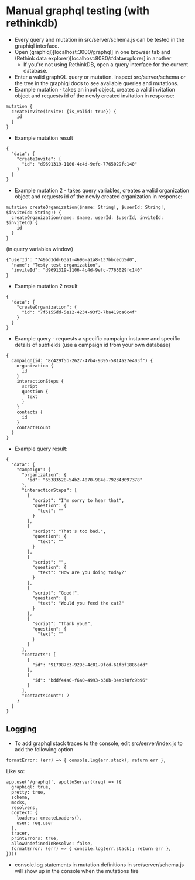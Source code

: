 # Manual graphql testing (with rethinkdb)

* Every query and mutation in src/server/schema.js can be tested in the graphiql interface.
* Open (graphiql)[localhost:3000/graphql] in one browser tab and (Rethink data explorer)[localhost:8080/#dataexplorer] in another
  * If you're not using RethinkDB, open a query interface for the current database.
* Enter a valid graphQL query or mutation. Inspect src/server/schema or the tree in the graphiql docs to see available queries and mutations. 
* Example mutation - takes an input object, creates a valid invitation object and requests id of the newly created invitation in response:

```
mutation {
  createInvite(invite: {is_valid: true}) {
    id
  }
}
```

* Example mutation result

```
{
  "data": {
    "createInvite": {
      "id": "d9691319-1106-4c4d-9efc-7765029fc140"
    }
  }
}
```

* Example mutation 2 - takes query variables, creates a valid organization object and requests id of the newly created organization in response:

```
mutation createOrganization($name: String!, $userId: String!, $inviteId: String!) {
  createOrganization(name: $name, userId: $userId, inviteId: $inviteId) {
    id
  }
}
```

(in query variables window)

```
{"userId": "749bd1dd-63a1-4696-a1a8-137bbcecb5d0",
  "name": "Testy test organization",
  "inviteId": "d9691319-1106-4c4d-9efc-7765029fc140"
}
```

* Example mutation 2 result

```
{
  "data": {
    "createOrganization": {
      "id": "7f5155dd-5e12-4234-93f3-7ba419ca6c4f"
    }
  }
}
```

* Example query - requests a specific campaign instance and specific details of subfields (use a campaign id from your own database)

```
{
  campaign(id: "8c429f5b-2627-47b4-9395-5814a27e403f") {
    organization {
      id
    }
    interactionSteps {
      script
      question {
        text
      }
    }
    contacts {
      id
    }
    contactsCount
  }
}
```

* Example query result:

```
{
  "data": {
    "campaign": {
      "organization": {
        "id": "65383528-54b2-4070-984e-792343097378"
      },
      "interactionSteps": [
        {
          "script": "I'm sorry to hear that",
          "question": {
            "text": ""
          }
        },
        {
          "script": "That's too bad.",
          "question": {
            "text": ""
          }
        },
        {
          "script": "",
          "question": {
            "text": "How are you doing today?"
          }
        },
        {
          "script": "Good!",
          "question": {
            "text": "Would you feed the cat?"
          }
        },
        {
          "script": "Thank you!",
          "question": {
            "text": ""
          }
        }
      ],
      "contacts": [
        {
          "id": "917987c3-929c-4c01-9fcd-61fbf1885edd"
        },
        {
          "id": "bddf44a0-f6a0-4993-b38b-34ab70fc9b96"
        }
      ],
      "contactsCount": 2
    }
  }
}
```

## Logging

* To add graphql stack traces to the console, edit src/server/index.js to add the following option

`formatError: (err) => { console.log(err.stack); return err },`

Like so:

```
app.use('/graphql', apolloServer((req) => ({
  graphiql: true,
  pretty: true,
  schema,
  mocks,
  resolvers,
  context: {
    loaders: createLoaders(),
    user: req.user
  },
  tracer,
  printErrors: true,
  allowUndefinedInResolve: false,
  formatError: (err) => { console.log(err.stack); return err }, 
})))
```

* console.log statements in mutation definitions in src/server/schema.js will show up in the console when the mutations fire 






